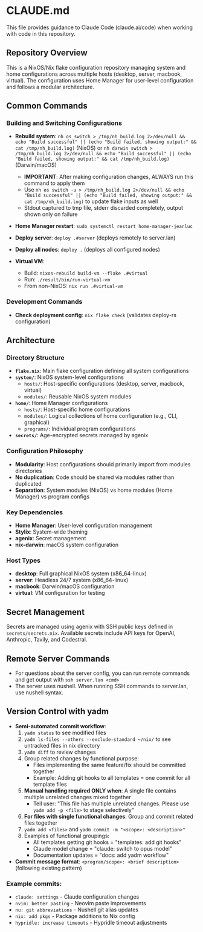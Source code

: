 # CLAUDE.md

This file provides guidance to Claude Code (claude.ai/code) when working with code in this repository.

## Repository Overview

This is a NixOS/Nix flake configuration repository managing system and home configurations across multiple hosts (desktop, server, macbook, virtual). The configuration uses Home Manager for user-level configuration and follows a modular architecture.

## Common Commands

### Building and Switching Configurations

- **Rebuild system**: `nh os switch > /tmp/nh_build.log 2>/dev/null && echo "Build successful" || (echo "Build failed, showing output:" && cat /tmp/nh_build.log)` (NixOS) or `nh darwin switch > /tmp/nh_build.log 2>/dev/null && echo "Build successful" || (echo "Build failed, showing output:" && cat /tmp/nh_build.log)` (Darwin/macOS)
  - **IMPORTANT**: After making configuration changes, ALWAYS run this command to apply them
  - Use `nh os switch -u > /tmp/nh_build.log 2>/dev/null && echo "Build successful" || (echo "Build failed, showing output:" && cat /tmp/nh_build.log)` to update flake inputs as well
  - Stdout captured to tmp file, stderr discarded completely, output shown only on failure

- **Home Manager restart**: `sudo systemctl restart home-manager-jeanluc`

- **Deploy server**: `deploy .#server` (deploys remotely to server.lan)

- **Deploy all nodes**: `deploy .` (deploys all configured nodes)

- **Virtual VM**:

  - Build: `nixos-rebuild build-vm --flake .#virtual`
  - Run: `./result/bin/run-virtual-vm`
  - From non-NixOS: `nix run .#virtual-vm`

### Development Commands

- **Check deployment config**: `nix flake check` (validates deploy-rs configuration)

## Architecture

### Directory Structure

- **`flake.nix`**: Main flake configuration defining all system configurations
- **`system/`**: NixOS system-level configurations
  - `hosts/`: Host-specific configurations (desktop, server, macbook, virtual)
  - `modules/`: Reusable NixOS system modules
- **`home/`**: Home Manager configurations
  - `hosts/`: Host-specific home configurations
  - `modules/`: Logical collections of home configuration (e.g., CLI, graphical)
  - `programs/`: Individual program configurations
- **`secrets/`**: Age-encrypted secrets managed by agenix

### Configuration Philosophy

- **Modularity**: Host configurations should primarily import from modules directories
- **No duplication**: Code should be shared via modules rather than duplicated
- **Separation**: System modules (NixOS) vs home modules (Home Manager) vs program configs

### Key Dependencies

- **Home Manager**: User-level configuration management
- **Stylix**: System-wide theming
- **agenix**: Secret management
- **nix-darwin**: macOS system configuration

### Host Types

- **desktop**: Full graphical NixOS system (x86_64-linux)
- **server**: Headless 24/7 system (x86_64-linux)
- **macbook**: Darwin/macOS configuration
- **virtual**: VM configuration for testing

## Secret Management

Secrets are managed using agenix with SSH public keys defined in `secrets/secrets.nix`. Available secrets include API keys for OpenAI, Anthropic, Tavily, and Codestral.

## Remote Server Commands

- For questions about the server config, you can run remote commands and get output with `ssh server.lan <cmd>`
- The server uses nushell. When running SSH commands to server.lan, use nushell syntax.

## Version Control with yadm

- **Semi-automated commit workflow**: 
  1. `yadm status` to see modified files
  2. `yadm ls-files --others --exclude-standard ~/nix/` to see untracked files in nix directory  
  3. `yadm diff` to review changes
  4. Group related changes by functional purpose:
     - Files implementing the same feature/fix should be committed together
     - Example: Adding git hooks to all templates = one commit for all template files
  5. **Manual handling required ONLY when**: A single file contains multiple unrelated changes mixed together
     - Tell user: "This file has multiple unrelated changes. Please use `yadm add -p <file>` to stage selectively"
  6. **For files with single functional changes**: Group and commit related files together
  7. `yadm add <files>` and `yadm commit -m "<scope>: <description>"`
  8. Examples of functional groupings:
     - All templates getting git hooks = "templates: add git hooks"
     - Claude model change = "claude: switch to opus model"
     - Documentation updates = "docs: add yadm workflow"
- **Commit message format**: `<program/scope>: <brief description>` (following existing pattern)

### Example commits:
- `claude: settings` - Claude configuration changes
- `nvim: better pasting` - Neovim paste improvements
- `nu: git abbreviations` - Nushell git alias updates
- `nix: add pkgs` - Package additions to Nix config
- `hypridle: increase timeouts` - Hypridle timeout adjustments
